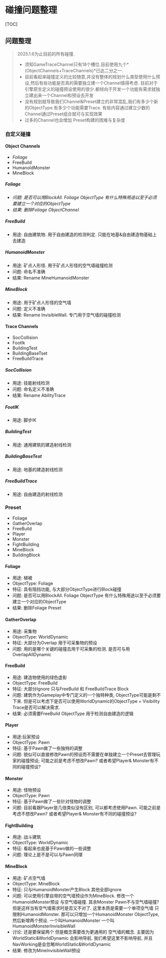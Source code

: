 # 碰撞问题整理


[TOC]

## 问题整理

> 2025.1.6为止目前的所有碰撞.
>
> - 须知GameTraceChannel只有18个槽位.目前使用九个*(ObjectChannels+TraceChannels)*已达二分之一. 
> - 目前看起来碰撞定义的比较随意,并没有整体的规划什么类型使用什么预设,然后有些功能是否真的需要独立建一个Channel值得考虑. 目前对于引擎原生定义的碰撞预设使用的很少.都倾向于开发一个功能有需求就独立建出来一个Channel和预设去开发
> - 没有规划就导致我们Channel&Preset建立的非常混乱,我们有多少个新的ObjectType.有多少个功能需要Trace. 有些内容通过建立少数的Channel通过Preset组合就可与实现效果
> - 过多的Channel也会增加 Preset构建的困难与复杂度
>

### 自定义碰撞

#### Object Channels

- *Foliage*
- FreeBuild
- HumanoldMonster
- MineBlock

##### *Foliage*

- *问题: 是否可以用BlockAll. Foliage ObjectType 有什么特殊用途以至于必须要建立一个对应的ObjectType*
- *结果: 删除Foliage ObjectChannel*

##### FreeBuild

- 用途: 自由建筑物. 用于自由建造的检测判定. 只能在地基&自由建造物基础上去建造

##### HumanoidMonster

- 用途: 矿点人形怪. 用于矿点人形怪的空气墙碰撞检测
- 问题: 命名不准确
- 结果: Rename  MineHumanoidMonster

##### MineBlock

- 用途: 用于矿点人形怪的空气墙
- 问题: 定义不准确
- 结果: Rename InvisibleWall. 专门用于空气墙的碰撞检测

#### Trace Channels

- SocCollision
- FootIk
- BuildingTest
- BuildingBaseTset
- FreeBuildTrace

##### SocCollision

- 用途: 技能射线检测
- 问题: 命名定义不准确
- 结果: Rename AbilityTrace

##### FootIK

- 用途: 脚步IK

##### BuildingTest

- 用途: 通用建筑的建造射线检测

##### BuildingBaseTest

- 用途: 地基的建造射线检测

##### FreeBuildTrace

- 用途: 自由建造的射线检测

### Preset

- Foliage
- GatherOverlap
- FreeBuild
- Player
- Monster
- FightBuilding
- MineBlock
- BuildingBlock

#### Foliage

- 用途: 植被
- ObjectType: Foliage
- 特征: 具有阻挡功能, 与大部分ObjectType进行Block碰撞
- 问题: 是否可以用BlockAll. Foliage ObjectType 有什么特殊用途以至于必须要建立一个对应的ObjectType
- 结果: 删除Foliage Preset

#### GatherOverlap

- 用途: 采集物
- ObjectType: WorldDynamic
- 特征: 大部分为Overlap 用于可采集物的预设
- 问题: 用的是哪个关键的碰撞去用于可采集的检测.  是否可与用OverlapAllDynamic

#### FreeBuild

- 用途: 建造物使用的绿色虚影
- ObjectType: FreeBuild
- 特征: 大部分Ignore 只与FreeBuild 和 FreeBuildTrace Block
- 问题: 建筑作为Gameplay中专门定义的一个独特种类, ObjectType可能是剩不下来. 但是可以考虑下是否可以使用WorldDynamic的ObjectType + Visibility Trace是否可以解决需求.
- 结果: 必须需要FreeBuild ObjectType 用于检测自由建造的逻辑

#### Player

- 用途:玩家预设
- ObjectType: Pawn
- 特征: 基于Pawn做了一些独特的调整
- 问题: 貌似可以直接修改Pawn的预设而不需要在单独建立一个Preset去管理玩家的碰撞预设; 可能之前是考虑不想改Pawn? 或者希望Player& Monster有不同的碰撞预设?

#### Monster

- 用途: 怪物预设
- ObjectType: Pawn
- 特征: 基于Pawn做了一些针对怪物的调整
- 问题: 目前看跟Player是几倍类似没有区别, 可以都考虑使用Pawn. 可能之前是考虑不想改Pawn? 或者希望Player& Monster有不同的碰撞预设?

#### FightBuilding

- 用途: 战斗建筑
- ObjectType: WorldDynamic
- 特征: 看起来也是基于Pawn做的一些调整
- 问题: 理论上是不是可以与Pawn同理

#### MineBlock

- 用途: 矿点空气墙
- ObjectType: MineBlock
- 特征:  只与HumanoidMonster产生Block 其他全部Ignore
- 问题: 可以使用引擎自带的空气墙预设作为MineBlock. 修改一个 HumanoidMonster预设 与空气墙碰撞. 其余Monster Pawn不与空气墙碰撞? 但是这样当有空气墙需求时是否又不对了. 这里本质是需要一个单项空气墙 只限制HumanoidMonster. 那可以只增加一个HumanoidMonster ObjectType, 然后新增两个预设. 一个叫HumanoidMonster 一个叫 HumanoidMonsterInvisibleWall
- 讨论: 还是要保留两个 但是概念需要改为更通用的 空气墙的概念. 主要因为WorldStatic&WorldDynamic 会影响导航. 我们希望这里不影响导航. 并且NavWorking是会忽略WorldStatic&WorldDynamic
- 结果: 修改为MineInvisibleWall预设
